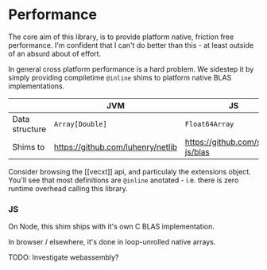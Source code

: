 # Performance

The core aim of this library, is to provide platform native, friction free performance. I'm confident that I can't do better than this - at least outside of an absurd about of effort.

In general cross platform performance is a hard problem. We sidestep it by simply providing compiletime `@inline` shims to platform native BLAS implementations.


||JVM|JS|Native|Cross|
----|----|----|----|---|
Data structure| `Array[Double]` | `Float64Array` | `Array[Double]` |`NArray[Double]` |
Shims to | https://github.com/luhenry/netlib | https://github.com/stdlib-js/blas | [CBLAS](https://github.com/ekrich/sblas) | Best available |

Consider browsing the [[vecxt]] api, and particulaly the extensions object. You'll see that most definitions are `@inline` anotated - i.e. there is zero runtime overhead calling this library.

### JS

On Node, this shim ships with it's own C BLAS implementation.

In browser / elsewhere, it's done in loop-unrolled native arrays.

TODO: Investigate webassembly? 
